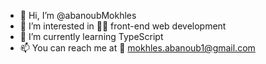 - 👋 Hi, I’m @abanoubMokhles
- 👀 I’m interested in 👨‍💻 front-end web development
- 🌱 I’m currently learning TypeScript
- 📫 You can reach me at 📧 mokhles.abanoub1@gmail.com

<!---
abanoubMokhles/abanoubMokhles is a ✨ special ✨ repository because its `README.md` (this file) appears on your GitHub profile.
You can click the Preview link to take a look at your changes.
--->
